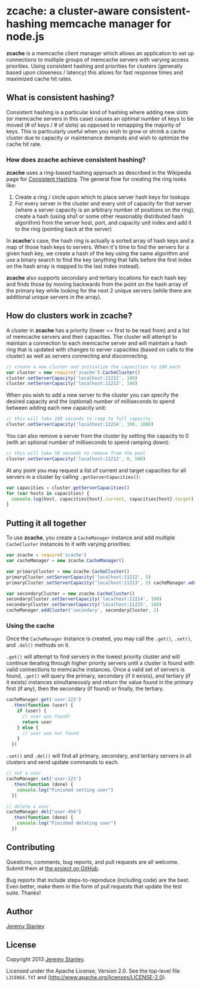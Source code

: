 zcache: a cluster-aware consistent-hashing memcache manager for node.js
===

**zcache** is a memcache client manager which allows an application to set up connections to multiple groups of memcache servers with varying access priorities. Using consistent hashing and priorities for clusters (generally based upon closeness / latency) this allows for fast response times and maximized cache hit rates.

What is consistent hashing?
---
Consistent hashing is a particular kind of hashing where adding new slots (or memcache servers in this case) causes an optimal number of keys to be moved (# of keys / # of slots) as opposed to remapping the majority of keys. This is particularly useful when you wish to grow or shrink a cache cluster due to capacity or maintenance demands and wish to optimize the cache hit rate.

### How does **zcache** achieve consistent hashing?

**zcache** uses a ring-based hashing approach as described in the Wikipedia page for [Consistent Hashing](http://en.wikipedia.org/wiki/Consistent_hashing "Consistent Hashing"). The general flow for creating the ring looks like:

1. Create a ring / circle upon which to place server hash keys for lookups
2. For every server in the cluster and every unit of capacity for that server (where a server capacity is an arbitrary number of positions on the ring), create a hash (using sha1 or some other reasonably distributed hash algorithm) from the server host, port, and capacity unit index and add it to the ring (pointing back at the server)

In **zcache**'s case, the hash ring is actually a sorted array of hash keys and a map of those hash keys to servers. When it's time to find the servers for a given hash key, we create a hash of the key using the same algorithm and use a binary search to find the key (anything that falls before the first index on the hash array is mapped to the last index instead).

**zcache** also supports secondary and tertiary locations for each hash key and finds those by moving backwards from the point on the hash array of the primary key while looking for the next 2 unique servers (while there are additional unique servers in the array).

How do clusters work in **zcache**?
---

A cluster in **zcache** has a priority (lower == first to be read from) and a list of memcache servers and their capacities. The cluster will attempt to maintain a connection to each memcache server and will maintain a hash ring that is updated with changes to server capacities (based on calls to the cluster) as well as servers connecting and disconnecting.

```javascript
// create a new cluster and initialize the capacities to 100 each
var cluster = new require('zcache').CacheCluster()
cluster.setServerCapacity('localhost:11212', 100)
cluster.setServerCapacity('localhost:11213', 100)
```

When you wish to add a new server to the cluster you can specify the desired capacity and the (optional) number of milliseconds to spend between adding each new capacity unit:

```javascript
// this will take 100 seconds to ramp to full capacity
cluster.setServerCapacity('localhost:11214', 100, 1000)
```

You can also remove a server from the cluster by setting the capacity to 0 (with an optional number of milliseconds to spend ramping down):

```javascript
// this will take 50 seconds to remove from the pool
cluster.setServerCapacity('localhost:11212', 0, 500)
```

At any point you may request a list of current and target capacities for all servers in a cluster by calling `.getServerCapacities()`:

```javascript
var capacities = cluster.getServerCapacities()
for (var hosts in capacities) {
  console.log(host, capacities[host].current, capacities[host].target)
}
```

Putting it all together
---

To use **zcache**, you create a `CacheManager` instance and add multiple `CacheCluster` instances to it with varying priorities:

```javascript
var zcache = require('zcache')
var cacheManager = new zcache.CacheManager()

var primaryCluster = new zcache.CacheCluster()
primaryCluster.setServerCapacity('localhost:11212', 5)
primaryCluster.setServerCapacity('localhost:11213', 5) cacheManager.addCluster('primary', primaryCluster, 1)

var secondaryCluster = new zcache.CacheCluster()
secondaryCluster.setServerCapacity('localhost:11214', 100)
secondaryCluster.setServerCapacity('localhost:11215', 100)
cacheManager.addCluster('secondary', secondaryCluster, 2)
```

### Using the cache

Once the `CacheManager` instance is created, you may call the `.get()`, `.set()`, and `.del()` methods on it.

`.get()` will attempt to find servers in the lowest priority cluster and will continue iterating through higher priority servers until a cluster is found with valid connections to memcache instances. Once a valid set of servers is found, `.get()` will query the primary, secondary (if it exists), and tertiary (if it exists) instances simultaneously and return the value found in the primary first (if any), then the secondary (if found) or finally, the tertiary.

```javascript
cacheManager.get('user-123')
  .then(function (user) {
    if (user) {
      // user was found!
      return user
    } else {
      // user was not found
    }
  })
```

`.set()` and `.del()` will find all primary, secondary, and tertiary servers in all clusters and send update commands to each.

```javascript
// set a user
cacheManager.set('user-123')
  .then(function (done) {
    console.log("Finished setting user")
  })

// delete a user
cacheManager.del("user-456")
  .then(function (done) {
    console.log("Finished deleting user")
  })
```

Contributing
------------

Questions, comments, bug reports, and pull requests are all welcome.
Submit them at [the project on GitHub](https://github.com/azulus/zcache/).

Bug reports that include steps-to-reproduce (including code) are the
best. Even better, make them in the form of pull requests that update
the test suite. Thanks!


Author
------

[Jeremy Stanley](https://github.com/azulus)


License
-------

Copyright 2013 [Jeremy Stanley](https://github.com/azulus).

Licensed under the Apache License, Version 2.0.
See the top-level file `LICENSE.TXT` and
(http://www.apache.org/licenses/LICENSE-2.0).
